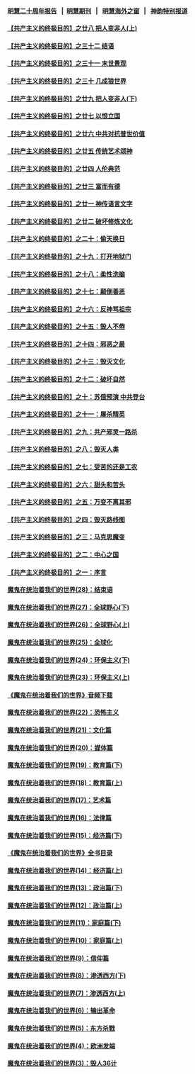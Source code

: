 #### [明慧二十周年报告](https://github.com/gfw-breaker/mh-reports/blob/master/README.md?t=07131937) &nbsp;&nbsp;|&nbsp;&nbsp;[明慧期刊](https://github.com/gfw-breaker/mh-qikan) &nbsp;&nbsp;|&nbsp;&nbsp; [明慧海外之窗](https://github.com/gfw-breaker/mh-news/blob/master/README.md?t=07131937) &nbsp;&nbsp;|&nbsp;&nbsp; [神韵特别报道](https://github.com/gfw-breaker/mh-news/blob/master/shenyun.md?t=07131937) 

#### [【共产主义的终极目的】之廿八 把人变非人(上)](../pages/nsc422/n11340492.md?t=07131937) 

#### [【共产主义的终极目的】之三十二 结语](../pages/nsc422/n11360535.md?t=07131937) 

#### [【共产主义的终极目的】之三十一 末世景观](../pages/nsc422/n11351129.md?t=07131937) 

#### [【共产主义的终极目的】之三十 几成狼世界](../pages/nsc422/n11348280.md?t=07131937) 

#### [【共产主义的终极目的】之廿九 把人变非人(下)](../pages/nsc422/n11344140.md?t=07131937) 

#### [【共产主义的终极目的】之廿七 以恨立国](../pages/nsc422/n11336944.md?t=07131937) 

#### [【共产主义的终极目的】之廿六 中共对抗普世价值](../pages/nsc422/n11324785.md?t=07131937) 

#### [【共产主义的终极目的】之廿五 传统艺术颂神](../pages/nsc422/n11296396.md?t=07131937) 

#### [【共产主义的终极目的】之廿四 人伦典范](../pages/nsc422/n11296397.md?t=07131937) 

#### [【共产主义的终极目的】之廿三 富而有德](../pages/nsc422/n11283598.md?t=07131937) 

#### [【共产主义的终极目的】之廿一 神传语言文字](../pages/nsc422/n11263265.md?t=07131937) 

#### [【共产主义的终极目的】之廿二 破坏修炼文化](../pages/nsc422/n11245728.md?t=07131937) 

#### [【共产主义的终极目的】之二十：偷天换日](../pages/nsc422/n11238846.md?t=07131937) 

#### [【共产主义的终极目的】之十九：打开地狱门](../pages/nsc422/n11206376.md?t=07131937) 

#### [【共产主义的终极目的】之十八：柔性洗脑](../pages/nsc422/n11199994.md?t=07131937) 

#### [【共产主义的终极目的】之十七：颠倒善恶](../pages/nsc422/n11179782.md?t=07131937) 

#### [【共产主义的终极目的】之十六：反神骂祖宗](../pages/nsc422/n11166798.md?t=07131937) 

#### [【共产主义的终极目的】之十五：毁人不倦](../pages/nsc422/n11166792.md?t=07131937) 

#### [【共产主义的终极目的】之十四：邪恶之最](../pages/nsc422/n11150249.md?t=07131937) 

#### [【共产主义的终极目的】之十三：毁灭文化](../pages/nsc422/n11135227.md?t=07131937) 

#### [【共产主义的终极目的】之十二：破坏自然](../pages/nsc422/n11135214.md?t=07131937) 

#### [【共产主义的终极目的】之十：苏俄预演 中共登台](../pages/nsc422/n11118424.md?t=07131937) 

#### [【共产主义的终极目的】之十一：屠杀精英](../pages/nsc422/n11118442.md?t=07131937) 

#### [【共产主义的终极目的】之九：共产邪灵一路杀](../pages/nsc422/n11114139.md?t=07131937) 

#### [【共产主义的终极目的】之八：毁灭人类](../pages/nsc422/n11108503.md?t=07131937) 

#### [【共产主义的终极目的】之七：受苦的还是工农](../pages/nsc422/n11101809.md?t=07131937) 

#### [【共产主义的终极目的】之六：甜头和苦头](../pages/nsc422/n11096971.md?t=07131937) 

#### [【共产主义的终极目的】之五：万变不离其邪](../pages/nsc422/n11091285.md?t=07131937) 

#### [【共产主义的终极目的】之四：毁灭路线图](../pages/nsc422/n11086284.md?t=07131937) 

#### [【共产主义的终极目的】之三：马克思魔变](../pages/nsc422/n11061941.md?t=07131937) 

#### [【共产主义的终极目的】之二：中心之国](../pages/nsc422/n11047728.md?t=07131937) 

#### [【共产主义的终极目的】之一：序言](../pages/nsc422/n11086077.md?t=07131937) 

#### [魔鬼在统治着我们的世界(28)：结束语](../pages/nsc422/n10936246.md?t=07131937) 

#### [魔鬼在统治着我们的世界(27)：全球野心(下)](../pages/nsc422/n10928319.md?t=07131937) 

#### [魔鬼在统治着我们的世界(26)：全球野心(上)](../pages/nsc422/n10900318.md?t=07131937) 

#### [魔鬼在统治着我们的世界(25)：全球化](../pages/nsc422/n10788205.md?t=07131937) 

#### [魔鬼在统治着我们的世界(24)：环保主义(下)](../pages/nsc422/n10695307.md?t=07131937) 

#### [魔鬼在统治着我们的世界(23)：环保主义(上)](../pages/nsc422/n10688613.md?t=07131937) 

#### [《魔鬼在统治着我们的世界》音频下载](../pages/nsc422/n10635553.md?t=07131937) 

#### [魔鬼在统治着我们的世界(22)：恐怖主义](../pages/nsc422/n10614727.md?t=07131937) 

#### [魔鬼在统治着我们的世界(21)：文化篇](../pages/nsc422/n10597706.md?t=07131937) 

#### [魔鬼在统治着我们的世界(20)：媒体篇](../pages/nsc422/n10586579.md?t=07131937) 

#### [魔鬼在统治着我们的世界(19)：教育篇(下)](../pages/nsc422/n10564808.md?t=07131937) 

#### [魔鬼在统治着我们的世界(18)：教育篇(上)](../pages/nsc422/n10526970.md?t=07131937) 

#### [魔鬼在统治着我们的世界(17)：艺术篇](../pages/nsc422/n10499093.md?t=07131937) 

#### [魔鬼在统治着我们的世界(16)：法律篇](../pages/nsc422/n10485969.md?t=07131937) 

#### [魔鬼在统治着我们的世界(15)：经济篇(下)](../pages/nsc422/n10469975.md?t=07131937) 

#### [《魔鬼在统治着我们的世界》全书目录](../pages/nsc422/n10464261.md?t=07131937) 

#### [魔鬼在统治着我们的世界(14)：经济篇(上)](../pages/nsc422/n10457370.md?t=07131937) 

#### [魔鬼在统治着我们的世界(13)：政治篇(下)](../pages/nsc422/n10448270.md?t=07131937) 

#### [魔鬼在统治着我们的世界(12)：政治篇(上)](../pages/nsc422/n10444576.md?t=07131937) 

#### [魔鬼在统治着我们的世界(11)：家庭篇(下)](../pages/nsc422/n10440961.md?t=07131937) 

#### [魔鬼在统治着我们的世界(10)：家庭篇(上)](../pages/nsc422/n10435448.md?t=07131937) 

#### [魔鬼在统治着我们的世界(9)：信仰篇](../pages/nsc422/n10432159.md?t=07131937) 

#### [魔鬼在统治着我们的世界(8)：渗透西方(下)](../pages/nsc422/n10429603.md?t=07131937) 

#### [魔鬼在统治着我们的世界(7)：渗透西方(上)](../pages/nsc422/n10426013.md?t=07131937) 

#### [魔鬼在统治着我们的世界(6)：输出革命](../pages/nsc422/n10421536.md?t=07131937) 

#### [魔鬼在统治着我们的世界(5)：东方杀戮](../pages/nsc422/n10417707.md?t=07131937) 

#### [魔鬼在统治着我们的世界(4)：欧洲发端](../pages/nsc422/n10414890.md?t=07131937) 

#### [魔鬼在统治着我们的世界(3)：毁人36计](../pages/nsc422/n10411583.md?t=07131937) 

